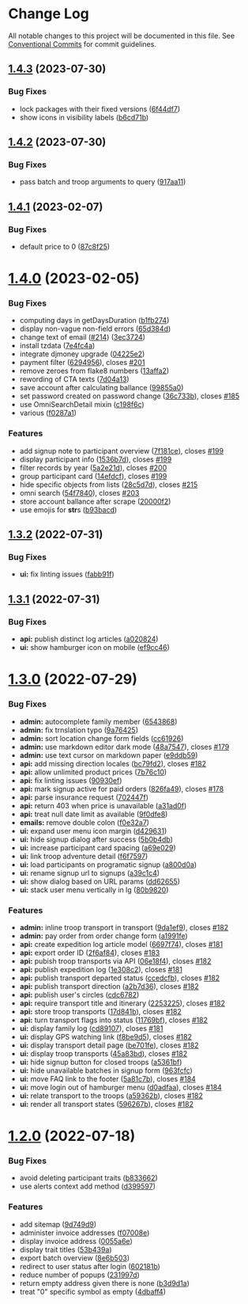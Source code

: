 # Change Log

All notable changes to this project will be documented in this file.
See [Conventional Commits](https://conventionalcommits.org) for commit guidelines.

## [1.4.3](https://github.com/fantasion/fantasion/compare/v1.4.2...v1.4.3) (2023-07-30)

### Bug Fixes

- lock packages with their fixed versions ([6f44df7](https://github.com/fantasion/fantasion/commit/6f44df758a5ec1c03cf907670f4b22f71bfd016c))
- show icons in visibility labels ([b6cd71b](https://github.com/fantasion/fantasion/commit/b6cd71b06d6016fbc6fe33f43d359eb1eb0251ca))

## [1.4.2](https://github.com/fantasion/fantasion/compare/v1.4.1...v1.4.2) (2023-07-30)

### Bug Fixes

- pass batch and troop arguments to query ([917aa11](https://github.com/fantasion/fantasion/commit/917aa11bcbc52550765e68f501beb93d5ac639bd))

## [1.4.1](https://github.com/fantasion/fantasion/compare/v1.4.0...v1.4.1) (2023-02-07)

### Bug Fixes

- default price to 0 ([87c8f25](https://github.com/fantasion/fantasion/commit/87c8f257db0379b814ee31928880bb1788cfbc84))

# [1.4.0](https://github.com/fantasion/fantasion/compare/v1.3.2...v1.4.0) (2023-02-05)

### Bug Fixes

- computing days in getDaysDuration ([b1fb274](https://github.com/fantasion/fantasion/commit/b1fb2746faf0646c39bd94fe854021cf3e73b604))
- display non-vague non-field errors ([65d384d](https://github.com/fantasion/fantasion/commit/65d384dec193375c1fc573514294bade06eaef21))
- change text of email ([#214](https://github.com/fantasion/fantasion/issues/214)) ([3ec3724](https://github.com/fantasion/fantasion/commit/3ec3724fc180d3b0889a8279dcbd08ae4c5254cb))
- install tzdata ([7e4fc4a](https://github.com/fantasion/fantasion/commit/7e4fc4abf78d0c7a145ca6508884f3b7c8490cc9))
- integrate djmoney upgrade ([04225e2](https://github.com/fantasion/fantasion/commit/04225e24920d981b17f75bf86ca1040c27d4970e))
- payment filter ([6294956](https://github.com/fantasion/fantasion/commit/6294956db9fd0f5357fd2ca4274d12e95cd1e0de)), closes [#201](https://github.com/fantasion/fantasion/issues/201)
- remove zeroes from flake8 numbers ([13affa2](https://github.com/fantasion/fantasion/commit/13affa22956e71ee1c0b8c95ed83059737a6b211))
- rewording of CTA texts ([7d04a13](https://github.com/fantasion/fantasion/commit/7d04a13844fcc645d26e80e5153c5164ab1fbf65))
- save account after calculating ballance ([99855a0](https://github.com/fantasion/fantasion/commit/99855a01c3adb5129297fa4dd63b7be46c603ab3))
- set password created on password change ([36c733b](https://github.com/fantasion/fantasion/commit/36c733bd9da02c0ab8f3bc4e45787d16d04fcce8)), closes [#185](https://github.com/fantasion/fantasion/issues/185)
- use OmniSearchDetail mixin ([c198f6c](https://github.com/fantasion/fantasion/commit/c198f6c167cad0dd53783033dd68fef24cf796c1))
- various ([f0287a1](https://github.com/fantasion/fantasion/commit/f0287a1f1bc5b32ff964ff15b766bdabdc1eaf20))

### Features

- add signup note to participant overview ([7f181ce](https://github.com/fantasion/fantasion/commit/7f181ce45515cdccc147c6a57babbb2f4cc4ccf7)), closes [#199](https://github.com/fantasion/fantasion/issues/199)
- display participant info ([1536b7d](https://github.com/fantasion/fantasion/commit/1536b7d4b68261ba575eb2452200eb4d56537df8)), closes [#199](https://github.com/fantasion/fantasion/issues/199)
- filter records by year ([5a2e21d](https://github.com/fantasion/fantasion/commit/5a2e21d6dfcc438afb617a71729cf0c1e60abc2c)), closes [#200](https://github.com/fantasion/fantasion/issues/200)
- group participant card ([14efdcf](https://github.com/fantasion/fantasion/commit/14efdcfdfde7d312193dc93bee910937c0891ec5)), closes [#199](https://github.com/fantasion/fantasion/issues/199)
- hide specific objects from lists ([28c5d7d](https://github.com/fantasion/fantasion/commit/28c5d7dc34160045cd89a69d5a26c4ceaf4f05fe)), closes [#215](https://github.com/fantasion/fantasion/issues/215)
- omni search ([54f7840](https://github.com/fantasion/fantasion/commit/54f7840d916f33b40c1d8e7b759c287d63c46d58)), closes [#203](https://github.com/fantasion/fantasion/issues/203)
- store account ballance after scrape ([20000f2](https://github.com/fantasion/fantasion/commit/20000f20d1048ec0719e12b1d80e06a2a7f7bfb5))
- use emojis for **str**s ([b93bacd](https://github.com/fantasion/fantasion/commit/b93bacd949869ea124aece4ce2aa9cc47c0bd251))

## [1.3.2](https://github.com/fantasion/fantasion/compare/v1.3.1...v1.3.2) (2022-07-31)

### Bug Fixes

- **ui:** fix linting issues ([fabb91f](https://github.com/fantasion/fantasion/commit/fabb91f0889485f54feaa1c5171c55ff829cd2bc))

## [1.3.1](https://github.com/fantasion/fantasion/compare/v1.3.0...v1.3.1) (2022-07-31)

### Bug Fixes

- **api:** publish distinct log articles ([a020824](https://github.com/fantasion/fantasion/commit/a020824ba2a066d6caa8110f6a31db5eb745cdf5))
- **ui:** show hamburger icon on mobile ([ef9cc46](https://github.com/fantasion/fantasion/commit/ef9cc46e148ededbcb3ae821d8695da3bb546b09))

# [1.3.0](https://github.com/fantasion/fantasion/compare/v1.2.0...v1.3.0) (2022-07-29)

### Bug Fixes

- **admin:** autocomplete family member ([6543868](https://github.com/fantasion/fantasion/commit/654386871df0762dacc3ac900a0174c169537a73))
- **admin:** fix trnslation typo ([9a76425](https://github.com/fantasion/fantasion/commit/9a76425fe58c459339696a11ff627a84c72a998b))
- **admin:** sort location change form fields ([cc61926](https://github.com/fantasion/fantasion/commit/cc619265a3f0c5164a88d05216604b2131463664))
- **admin:** use markdown editor dark mode ([48a7547](https://github.com/fantasion/fantasion/commit/48a7547edbc84801769f209abd65e0358b760ad0)), closes [#179](https://github.com/fantasion/fantasion/issues/179)
- **admin:** use text cursor on markdown paper ([e9ddb59](https://github.com/fantasion/fantasion/commit/e9ddb59b41dc17c3e9bff080fdea3bca9dbac457))
- **api:** add missing direction locales ([bc79fd2](https://github.com/fantasion/fantasion/commit/bc79fd2348eb146f6e1bda64d863c0be594171f6)), closes [#182](https://github.com/fantasion/fantasion/issues/182)
- **api:** allow unlimited product prices ([7b76c10](https://github.com/fantasion/fantasion/commit/7b76c10c3c5f773947ebd83e3712a9302bb41912))
- **api:** fix linting issues ([90930ef](https://github.com/fantasion/fantasion/commit/90930ef6477185d7a97fd07d648c9db7f05868d9))
- **api:** mark signup active for paid orders ([826fa49](https://github.com/fantasion/fantasion/commit/826fa49a6675f9ee7f82b051fc8083dc5fa8d5bb)), closes [#178](https://github.com/fantasion/fantasion/issues/178)
- **api:** parse insurance request ([702447f](https://github.com/fantasion/fantasion/commit/702447f132bd8afff2050d92d55cee691073a439))
- **api:** return 403 when price is unavailable ([a31ad0f](https://github.com/fantasion/fantasion/commit/a31ad0f0ec1d4c6f5b7828cc2df0450883105827))
- **api:** treat null date limit as available ([9f0dfe8](https://github.com/fantasion/fantasion/commit/9f0dfe8623869a0933c8861fcd7c288944b97a8a))
- **emails:** remove double colon ([f0e32a7](https://github.com/fantasion/fantasion/commit/f0e32a78d53038797892b56afce68a716a93d3be))
- **ui:** expand user menu icon margin ([d429631](https://github.com/fantasion/fantasion/commit/d429631267d66be0971433b96ff82c67943e6b0f))
- **ui:** hide signup dialog after success ([5b0b4db](https://github.com/fantasion/fantasion/commit/5b0b4db77406a8e7eb1099164e4b15c9144ef9c4))
- **ui:** increase participant card spacing ([a69e029](https://github.com/fantasion/fantasion/commit/a69e0298f20324f1963f86b1f9151d7139f2a1e2))
- **ui:** link troop adventure detail ([f6f7597](https://github.com/fantasion/fantasion/commit/f6f75972b26cbcfc5467eabe8a19a5732d757cce))
- **ui:** load participants on programatic signup ([a800d0a](https://github.com/fantasion/fantasion/commit/a800d0a6a5a7c01d1e499518db93f3cd44d82655))
- **ui:** rename signup url to signups ([a39c1c4](https://github.com/fantasion/fantasion/commit/a39c1c44bcd1d91ef9decc5b01e1a3ca9bf241a7))
- **ui:** show dialog based on URL params ([dd62655](https://github.com/fantasion/fantasion/commit/dd626550e6b1f508112ea182c89909fd813c2bc8))
- **ui:** stack user menu vertically in lg ([80b9820](https://github.com/fantasion/fantasion/commit/80b9820410814168f47cdeb7131f5cf6c4519510))

### Features

- **admin:** inline troop transport in transport ([9da1ef9](https://github.com/fantasion/fantasion/commit/9da1ef91f31250a8c6ddfaccb3ee11e645ca9ee7)), closes [#182](https://github.com/fantasion/fantasion/issues/182)
- **admin:** pay order from order change form ([a1991fe](https://github.com/fantasion/fantasion/commit/a1991fe23f93f113134cdb35d75b1bb2b41827a4))
- **api:** create expedition log article model ([6697f74](https://github.com/fantasion/fantasion/commit/6697f742c8b897bacb672d1b0eef5fbdc23faba2)), closes [#181](https://github.com/fantasion/fantasion/issues/181)
- **api:** export order ID ([2f6af84](https://github.com/fantasion/fantasion/commit/2f6af840d2363eba211025fda3f12899ce5a3ca4)), closes [#183](https://github.com/fantasion/fantasion/issues/183)
- **api:** pubish troop transports via API ([06e18f4](https://github.com/fantasion/fantasion/commit/06e18f4c9716948b31e7f149bf6172d2417a9185)), closes [#182](https://github.com/fantasion/fantasion/issues/182)
- **api:** publish expedition log ([1e308c2](https://github.com/fantasion/fantasion/commit/1e308c206092bebaaedb885cfb0124fa0eada267)), closes [#181](https://github.com/fantasion/fantasion/issues/181)
- **api:** publish transport departed status ([ccedcfb](https://github.com/fantasion/fantasion/commit/ccedcfbc3d9083880cd47f4008bec4bdff7c4fe0)), closes [#182](https://github.com/fantasion/fantasion/issues/182)
- **api:** publish transport direction ([a2b7d36](https://github.com/fantasion/fantasion/commit/a2b7d36a596f0259851d69cabff50eb0d39ffcd2)), closes [#182](https://github.com/fantasion/fantasion/issues/182)
- **api:** publish user's circles ([cdc6782](https://github.com/fantasion/fantasion/commit/cdc6782d98e3dc85a6c439db42408ba0a2c8d7d3))
- **api:** require transport title and itinerary ([2253225](https://github.com/fantasion/fantasion/commit/225322592af2d4301f313b0ba02da6d7afc490f3)), closes [#182](https://github.com/fantasion/fantasion/issues/182)
- **api:** store troop transports ([17d841b](https://github.com/fantasion/fantasion/commit/17d841b0da3fe4b6d55335d0ecae804aa0b69370)), closes [#182](https://github.com/fantasion/fantasion/issues/182)
- **api:** turn transport flags into status ([11769bf](https://github.com/fantasion/fantasion/commit/11769bff98a3bb19982a342fba28b37285a2b9bb)), closes [#182](https://github.com/fantasion/fantasion/issues/182)
- **ui:** display family log ([cd89107](https://github.com/fantasion/fantasion/commit/cd891078880d32474d259dac68c8c55a9544df42)), closes [#181](https://github.com/fantasion/fantasion/issues/181)
- **ui:** display GPS watching link ([f8be9d5](https://github.com/fantasion/fantasion/commit/f8be9d582444b9004d08acf3b3a92ccf965d1ac5)), closes [#182](https://github.com/fantasion/fantasion/issues/182)
- **ui:** display transport detail page ([be701fe](https://github.com/fantasion/fantasion/commit/be701febe688550c3b21cd48cc445455e42b3073)), closes [#182](https://github.com/fantasion/fantasion/issues/182)
- **ui:** display troop transports ([45a83bd](https://github.com/fantasion/fantasion/commit/45a83bdce2fa6bb3be954911a820b33c93602b67)), closes [#182](https://github.com/fantasion/fantasion/issues/182)
- **ui:** hide signup button for closed troops ([a5361bf](https://github.com/fantasion/fantasion/commit/a5361bfc772b20ebb7ce656a86af3c4ee008562d))
- **ui:** hide unavailable batches in signup form ([963fcfc](https://github.com/fantasion/fantasion/commit/963fcfc5ff8314f458474c97b4da4bdd1370a812))
- **ui:** move FAQ link to the footer ([5a81c7b](https://github.com/fantasion/fantasion/commit/5a81c7b4a1052b12c0ef16034533eb05d3b3925f)), closes [#184](https://github.com/fantasion/fantasion/issues/184)
- **ui:** move login out of hamburger menu ([d0adfaa](https://github.com/fantasion/fantasion/commit/d0adfaa43de8e8974fb695a7ba825e7fea851d89)), closes [#184](https://github.com/fantasion/fantasion/issues/184)
- **ui:** relate transport to the troops ([a59362b](https://github.com/fantasion/fantasion/commit/a59362bf347b2b412a5eecb651986ba960ba5f4e)), closes [#182](https://github.com/fantasion/fantasion/issues/182)
- **ui:** render all transport states ([596267b](https://github.com/fantasion/fantasion/commit/596267bd7ddf898c13d5193bca1b1362989ac0b4)), closes [#182](https://github.com/fantasion/fantasion/issues/182)

# [1.2.0](https://github.com/fantasion/fantasion/compare/v1.1.1...v1.2.0) (2022-07-18)

### Bug Fixes

- avoid deleting participant traits ([b833662](https://github.com/fantasion/fantasion/commit/b833662e480d87923d4a564bf55569da461c0f91))
- use alerts context add method ([d399597](https://github.com/fantasion/fantasion/commit/d39959734a7c1021eed699b317fa0f4e8f8fa026))

### Features

- add sitemap ([9d749d9](https://github.com/fantasion/fantasion/commit/9d749d9c91371719eaee748f6b1b403a9da8771c))
- administer invoice addresses ([f07008e](https://github.com/fantasion/fantasion/commit/f07008eec65c275812ca2127d58f007232a4b62c))
- display invoice address ([0055a6e](https://github.com/fantasion/fantasion/commit/0055a6e752d189a478c693fd72b257d65ef3976c))
- display trait titles ([53b439a](https://github.com/fantasion/fantasion/commit/53b439abb44775439e61e2063bae48a582215911))
- export batch overview ([8e6b503](https://github.com/fantasion/fantasion/commit/8e6b503611562d2227220ae2fb767dec16f15c3d))
- redirect to user status after login ([602181b](https://github.com/fantasion/fantasion/commit/602181b28ddaa58819519a229a98c455b7f6aa7e))
- reduce number of popups ([231997d](https://github.com/fantasion/fantasion/commit/231997d219b10bd35cc640bb8600d7f6093a3d2e))
- return empty address given there is none ([b3d9d1a](https://github.com/fantasion/fantasion/commit/b3d9d1af7098767a7434ff893b05f7214a7f2faa))
- treat "0" specific symbol as empty ([4dbaff4](https://github.com/fantasion/fantasion/commit/4dbaff4d1b6e7443489075870409ddd6b5fef99d))
